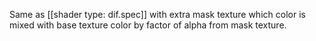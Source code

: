 Same as [[shader type: dif.spec]] with extra mask texture which color is mixed with base texture color by factor of alpha from mask texture.